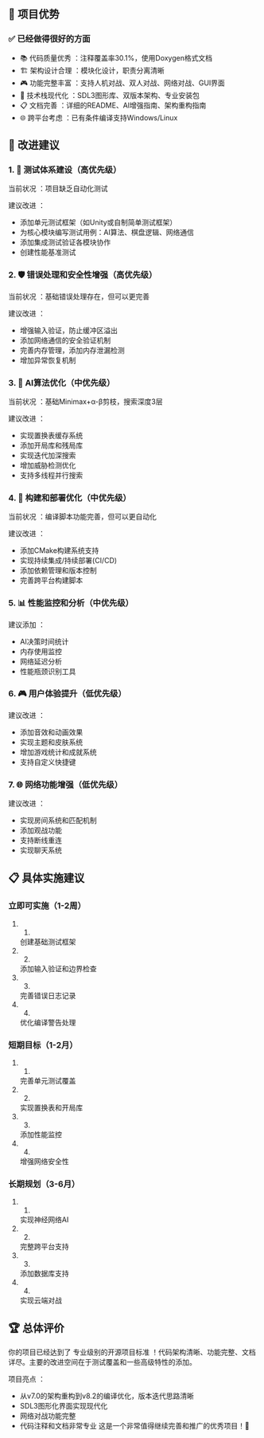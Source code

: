 ## 🎯 项目优势
### ✅ 已经做得很好的方面
- 📚 代码质量优秀 ：注释覆盖率30.1%，使用Doxygen格式文档
- 🏗️ 架构设计合理 ：模块化设计，职责分离清晰
- 🎮 功能完整丰富 ：支持人机对战、双人对战、网络对战、GUI界面
- 🔧 技术栈现代化 ：SDL3图形库、双版本架构、专业安装包
- 📋 文档完善 ：详细的README、AI增强指南、架构重构指南
- 🌐 跨平台考虑 ：已有条件编译支持Windows/Linux
## 🚀 改进建议
### 1. 🧪 测试体系建设（高优先级）
当前状况 ：项目缺乏自动化测试

建议改进 ：

- 添加单元测试框架（如Unity或自制简单测试框架）
- 为核心模块编写测试用例：AI算法、棋盘逻辑、网络通信
- 添加集成测试验证各模块协作
- 创建性能基准测试
### 2. 🛡️ 错误处理和安全性增强（高优先级）
当前状况 ：基础错误处理存在，但可以更完善

建议改进 ：

- 增强输入验证，防止缓冲区溢出
- 添加网络通信的安全验证机制
- 完善内存管理，添加内存泄漏检测
- 增加异常恢复机制
### 3. 🎯 AI算法优化（中优先级）
当前状况 ：基础Minimax+α-β剪枝，搜索深度3层

建议改进 ：

- 实现置换表缓存系统
- 添加开局库和残局库
- 实现迭代加深搜索
- 增加威胁检测优化
- 支持多线程并行搜索
### 4. 🔧 构建和部署优化（中优先级）
当前状况 ：编译脚本功能完善，但可以更自动化

建议改进 ：

- 添加CMake构建系统支持
- 实现持续集成/持续部署(CI/CD)
- 添加依赖管理和版本控制
- 完善跨平台构建脚本
### 5. 📊 性能监控和分析（中优先级）
建议添加 ：

- AI决策时间统计
- 内存使用监控
- 网络延迟分析
- 性能瓶颈识别工具
### 6. 🎮 用户体验提升（低优先级）
建议改进 ：

- 添加音效和动画效果
- 实现主题和皮肤系统
- 增加游戏统计和成就系统
- 支持自定义快捷键
### 7. 🌐 网络功能增强（低优先级）
建议改进 ：

- 实现房间系统和匹配机制
- 添加观战功能
- 支持断线重连
- 实现聊天系统
## 📋 具体实施建议
### 立即可实施（1-2周）
1. 1.
   创建基础测试框架
2. 2.
   添加输入验证和边界检查
3. 3.
   完善错误日志记录
4. 4.
   优化编译警告处理
### 短期目标（1-2月）
1. 1.
   完善单元测试覆盖
2. 2.
   实现置换表和开局库
3. 3.
   添加性能监控
4. 4.
   增强网络安全性
### 长期规划（3-6月）
1. 1.
   实现神经网络AI
2. 2.
   完整跨平台支持
3. 3.
   添加数据库支持
4. 4.
   实现云端对战
## 🏆 总体评价
你的项目已经达到了 专业级别的开源项目标准 ！代码架构清晰、功能完整、文档详尽。主要的改进空间在于测试覆盖和一些高级特性的添加。

项目亮点 ：

- 从v7.0的架构重构到v8.2的编译优化，版本迭代思路清晰
- SDL3图形化界面实现现代化
- 网络对战功能完整
- 代码注释和文档非常专业
这是一个非常值得继续完善和推广的优秀项目！🎉